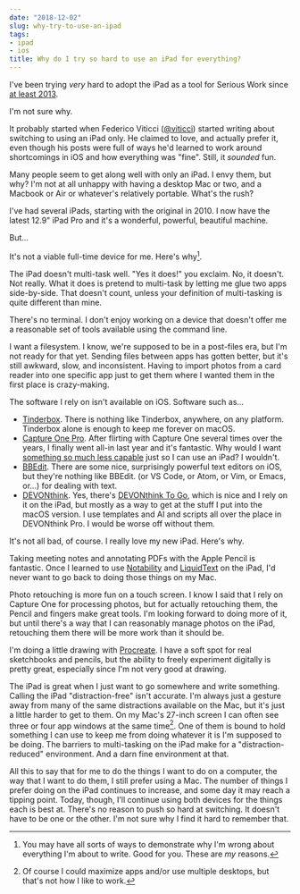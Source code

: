 ```yaml
---
date: "2018-12-02"
slug: why-try-to-use-an-ipad
tags:
- ipad
- ios
title: Why do I try so hard to use an iPad for everything?
---
```


I've been trying _very_ hard to adopt the iPad as a tool for Serious Work since [at least 2013](https://notes.baty.net/posts/2013/02/WorkingonaniPad.html).

I'm not sure why.

It probably started when Federico Viticci ([@viticci](https://twitter.com/viticci)) started writing about switching to using an iPad only. He claimed to love, and actually prefer it, even though his posts were full of ways he'd learned to work around shortcomings in iOS and how everything was "fine". Still, it _sounded_ fun.

Many people seem to get along well with only an iPad. I envy them, but why? I'm not at all unhappy with having a desktop Mac or two, and a Macbook or Air or whatever's relatively portable. What's the rush?

I've had several iPads, starting with the original in 2010. I now have the latest 12.9" iPad Pro and it's a wonderful, powerful, beautiful machine.

But...

It's not a viable full-time device for me. Here's why[^why].

The iPad doesn't multi-task well. "Yes it does!" you exclaim. No, it doesn't. Not really. What it does is pretend to multi-task by letting me glue two apps side-by-side. That doesn't count, unless your definition of multi-tasking is quite different than mine.

There's no terminal. I don't enjoy working on a device that doesn't offer me a reasonable set of tools available using the command line.

I want a filesystem. I know, we're supposed to be in a post-files era, but I'm not ready for that yet. Sending files between apps has gotten better, but it's still awkward, slow, and inconsistent. Having to import photos from a card reader into one specific app just to get them where I wanted them in the first place is crazy-making.

The software I rely on isn't available on iOS. Software such as...

- [Tinderbox](http://www.eastgate.com/Tinderbox/). There is nothing like Tinderbox, anywhere, on any platform. Tinderbox alone is enough to keep me forever on macOS.
- [Capture One Pro](https://www.phaseone.com/Capture-One). After flirting with Capture One several times over the years, I finally went all-in last year and it's fantastic. Why would I want [something so much less capable](https://www.adobe.com/products/photoshop-lightroom.html) just so I can use an iPad? I wouldn't.
- [BBEdit](https://www.barebones.com/products/bbedit/index.html). There are some nice, surprisingly powerful text editors on iOS, but they're nothing like BBEdit. (or VS Code, or Atom, or Vim, or Emacs, or...) for dealing with text.
- [DEVONthink](https://www.devontechnologies.com/products/devonthink/overview.html). Yes, there's [DEVONthink To Go](https://www.devontechnologies.com/products/devonthink/devonthink-to-go.html), which is nice and I rely on it on the iPad, but mostly as a way to get at the stuff I put into the macOS version. I use templates and AI and scripts all over the place in DEVONthink Pro. I would be worse off without them.

It's not all bad, of course. I really love my new iPad. Here's why.

Taking meeting notes and annotating PDFs with the Apple Pencil is fantastic. Once I learned to use [Notability](https://www.gingerlabs.com) and [LiquidText](https://www.liquidtext.net) on the iPad, I'd never want to go back to doing those things on my Mac.

Photo retouching is more fun on a touch screen. I know I said that I rely on Capture One for processing photos, but for actually retouching them, the Pencil and fingers make great tools. I'm looking forward to doing more of it, but until there's a way that I can reasonably manage photos on the iPad, retouching them there will be more work than it should be.

I'm doing a little drawing with [Procreate](https://procreate.art). I have a soft spot for real sketchbooks and pencils, but the ability to freely experiment digitally is pretty great, especially since I'm not very good at drawing.

The iPad is great when I just want to go somewhere and write something. Calling the iPad "distraction-free" isn't accurate. I'm always just a gesture away from many of the same distractions available on the Mac, but it's just a little harder to get to them. On my Mac's 27-inch screen I can often see three or four app windows at the same time[^multiple]. One of them is bound to hold something I can use to keep me from doing whatever it is I'm supposed to be doing. The barriers to multi-tasking on the iPad make for a "distraction-reduced" environment. And a darn fine environment at that.

All this to say that for me to do the things I want to do on a computer, the way that I want to do them, I still prefer using a Mac. The number of things I prefer doing on the iPad continues to increase, and some day it may reach a tipping point. Today, though, I'll continue using both devices for the things each is best at. There's no reason to push so hard at switching. It doesn't have to be one or the other. I'm not sure why I find it hard to remember that.

[^why]: You may have all sorts of ways to demonstrate why I'm wrong about everything I'm about to write. Good for you. These are _my_ reasons.
[^multiple]: Of course I could maximize apps and/or use multiple desktops, but that's not how I like to work.
